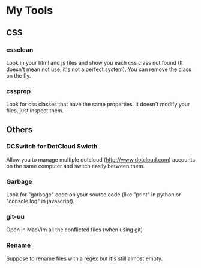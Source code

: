 # My Tools #

## CSS ##

### cssclean ###
Look in your html and js files and show you each css class not found (It doesn't mean not use, it's not a perfect system). You can remove the class on the fly.

### cssprop ###
Look for css classes that have the same properties. It doesn't modify your files, just inspect them.

## Others ##

### DCSwitch for DotCloud Swicth ###
Allow you to manage multiple dotcloud (http://www.dotcloud.com) accounts on the same computer and switch easily between them.

### Garbage ###
Look for "garbage" code on your source code (like "print" in python or "console.log" in javascript).

### git-uu ###
Open in MacVim all the conflicted files (when using git)

### Rename ###
Suppose to rename files with a regex but it's still almost empty.

